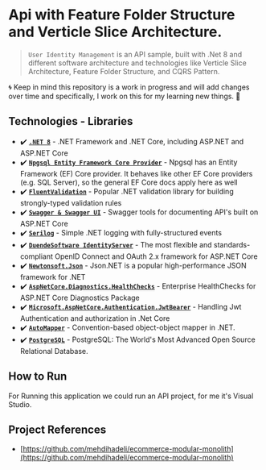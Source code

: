 # Api with Feature Folder Structure and Verticle Slice Architecture.
> `User Identity Management` is an API sample, built with .Net 8 and different software architecture and technologies like Verticle Slice Architecture, Feature Folder Structure, and CQRS Pattern.

🌀 Keep in mind this repository is a work in progress and will add changes over time and specifically, I work on this for my learning new things. 🚀

## Technologies - Libraries

- ✔️ **[`.NET 8`](https://dotnet.microsoft.com/download)** - .NET Framework and .NET Core, including ASP.NET and ASP.NET Core
- ✔️ **[`Npgsql Entity Framework Core Provider`](https://www.npgsql.org/efcore/)** - Npgsql has an Entity Framework (EF) Core provider. It behaves like other EF Core providers (e.g. SQL Server), so the general EF Core docs apply here as well
- ✔️ **[`FluentValidation`](https://github.com/FluentValidation/FluentValidation)** - Popular .NET validation library for building strongly-typed validation rules
- ✔️ **[`Swagger & Swagger UI`](https://github.com/domaindrivendev/Swashbuckle.AspNetCore)** - Swagger tools for documenting API's built on ASP.NET Core
- ✔️ **[`Serilog`](https://github.com/serilog/serilog)** - Simple .NET logging with fully-structured events
- ✔️ **[`DuendeSoftware IdentityServer`](https://github.com/DuendeSoftware/IdentityServer)** - The most flexible and standards-compliant OpenID Connect and OAuth 2.x framework for ASP.NET Core
- ✔️ **[`Newtonsoft.Json`](https://github.com/JamesNK/Newtonsoft.Json)** - Json.NET is a popular high-performance JSON framework for .NET
- ✔️ **[`AspNetCore.Diagnostics.HealthChecks`](https://github.com/Xabaril/AspNetCore.Diagnostics.HealthChecks)** - Enterprise HealthChecks for ASP.NET Core Diagnostics Package
- ✔️ **[`Microsoft.AspNetCore.Authentication.JwtBearer`](https://www.nuget.org/packages/Microsoft.AspNetCore.Authentication.JwtBearer)** - Handling Jwt Authentication and authorization in .Net Core
- ✔️ **[`AutoMapper`](https://github.com/AutoMapper/AutoMapper)** - Convention-based object-object mapper in .NET.
- ✔️ **[`PostgreSQL`](https://www.postgresql.org/)** - PostgreSQL: The World's Most Advanced Open Source Relational Database.


## How to Run
For Running this application we could run an API project, for me it's Visual Studio.

##  Project References
- [https://github.com/mehdihadeli/ecommerce-modular-monolith](https://github.com/mehdihadeli/ecommerce-modular-monolith)
